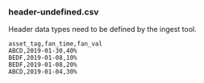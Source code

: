 ### header-undefined.csv

Header data types need to be defined by the ingest tool.

```
asset_tag,fan_time,fan_val
ABCD,2019-01-30,40%
BEDF,2019-01-08,10%
BEDF,2019-01-08,20%
ABCD,2019-01-04,30%
```
